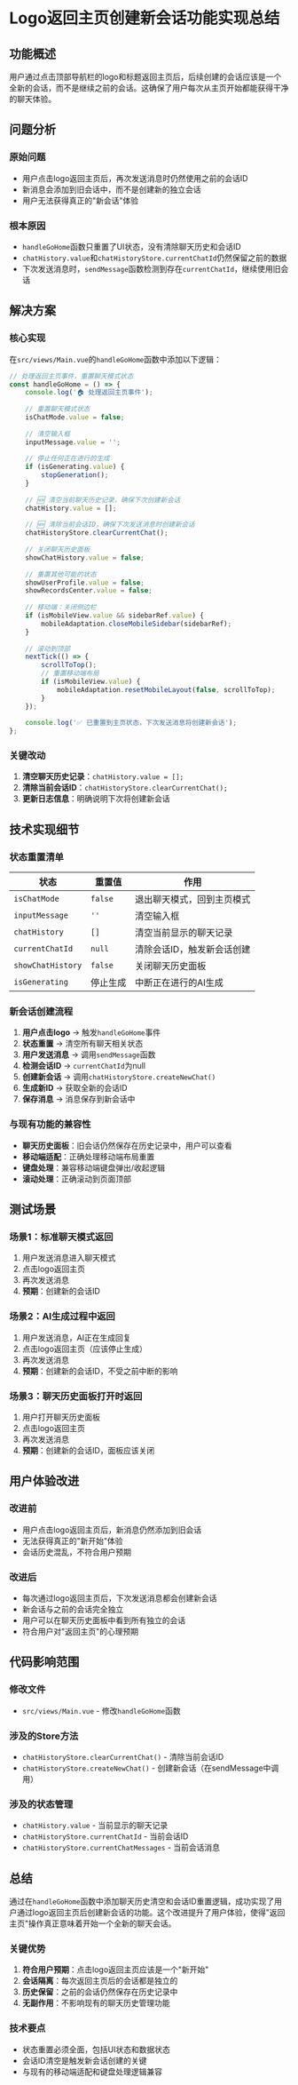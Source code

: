 # Logo返回主页创建新会话功能实现总结

## 功能概述

用户通过点击顶部导航栏的logo和标题返回主页后，后续创建的会话应该是一个全新的会话，而不是继续之前的会话。这确保了用户每次从主页开始都能获得干净的聊天体验。

## 问题分析

### 原始问题
- 用户点击logo返回主页后，再次发送消息时仍然使用之前的会话ID
- 新消息会添加到旧会话中，而不是创建新的独立会话
- 用户无法获得真正的"新会话"体验

### 根本原因
- `handleGoHome`函数只重置了UI状态，没有清除聊天历史和会话ID
- `chatHistory.value`和`chatHistoryStore.currentChatId`仍然保留之前的数据
- 下次发送消息时，`sendMessage`函数检测到存在`currentChatId`，继续使用旧会话

## 解决方案

### 核心实现

在`src/views/Main.vue`的`handleGoHome`函数中添加以下逻辑：

```javascript
// 处理返回主页事件，重置聊天模式状态
const handleGoHome = () => {
    console.log('🏠 处理返回主页事件');
    
    // 重置聊天模式状态
    isChatMode.value = false;
    
    // 清空输入框
    inputMessage.value = '';
    
    // 停止任何正在进行的生成
    if (isGenerating.value) {
        stopGeneration();
    }
    
    // 🆕 清空当前聊天历史记录，确保下次创建新会话
    chatHistory.value = [];
    
    // 🆕 清除当前会话ID，确保下次发送消息时创建新会话
    chatHistoryStore.clearCurrentChat();
    
    // 关闭聊天历史面板
    showChatHistory.value = false;
    
    // 重置其他可能的状态
    showUserProfile.value = false;
    showRecordsCenter.value = false;
    
    // 移动端：关闭侧边栏
    if (isMobileView.value && sidebarRef.value) {
        mobileAdaptation.closeMobileSidebar(sidebarRef);
    }
    
    // 滚动到顶部
    nextTick(() => {
        scrollToTop();
        // 重置移动端布局
        if (isMobileView.value) {
            mobileAdaptation.resetMobileLayout(false, scrollToTop);
        }
    });
    
    console.log('✅ 已重置到主页状态，下次发送消息将创建新会话');
};
```

### 关键改动

1. **清空聊天历史记录**：`chatHistory.value = [];`
2. **清除当前会话ID**：`chatHistoryStore.clearCurrentChat();`
3. **更新日志信息**：明确说明下次将创建新会话

## 技术实现细节

### 状态重置清单

| 状态 | 重置值 | 作用 |
|------|--------|------|
| `isChatMode` | `false` | 退出聊天模式，回到主页模式 |
| `inputMessage` | `''` | 清空输入框 |
| `chatHistory` | `[]` | 清空当前显示的聊天记录 |
| `currentChatId` | `null` | 清除会话ID，触发新会话创建 |
| `showChatHistory` | `false` | 关闭聊天历史面板 |
| `isGenerating` | 停止生成 | 中断正在进行的AI生成 |

### 新会话创建流程

1. **用户点击logo** → 触发`handleGoHome`事件
2. **状态重置** → 清空所有聊天相关状态
3. **用户发送消息** → 调用`sendMessage`函数
4. **检测会话ID** → `currentChatId`为null
5. **创建新会话** → 调用`chatHistoryStore.createNewChat()`
6. **生成新ID** → 获取全新的会话ID
7. **保存消息** → 消息保存到新会话中

### 与现有功能的兼容性

- **聊天历史面板**：旧会话仍然保存在历史记录中，用户可以查看
- **移动端适配**：正确处理移动端布局重置
- **键盘处理**：兼容移动端键盘弹出/收起逻辑
- **滚动处理**：正确滚动到页面顶部

## 测试场景

### 场景1：标准聊天模式返回
1. 用户发送消息进入聊天模式
2. 点击logo返回主页
3. 再次发送消息
4. **预期**：创建新的会话ID

### 场景2：AI生成过程中返回
1. 用户发送消息，AI正在生成回复
2. 点击logo返回主页（应该停止生成）
3. 再次发送消息
4. **预期**：创建新的会话ID，不受之前中断的影响

### 场景3：聊天历史面板打开时返回
1. 用户打开聊天历史面板
2. 点击logo返回主页
3. 再次发送消息
4. **预期**：创建新的会话ID，面板应该关闭

## 用户体验改进

### 改进前
- 用户点击logo返回主页后，新消息仍然添加到旧会话
- 无法获得真正的"新开始"体验
- 会话历史混乱，不符合用户预期

### 改进后
- 每次通过logo返回主页后，下次发送消息都会创建新会话
- 新会话与之前的会话完全独立
- 用户可以在聊天历史面板中看到所有独立的会话
- 符合用户对"返回主页"的心理预期

## 代码影响范围

### 修改文件
- `src/views/Main.vue` - 修改`handleGoHome`函数

### 涉及的Store方法
- `chatHistoryStore.clearCurrentChat()` - 清除当前会话ID
- `chatHistoryStore.createNewChat()` - 创建新会话（在sendMessage中调用）

### 涉及的状态管理
- `chatHistory.value` - 当前显示的聊天记录
- `chatHistoryStore.currentChatId` - 当前会话ID
- `chatHistoryStore.currentChatMessages` - 当前会话消息

## 总结

通过在`handleGoHome`函数中添加聊天历史清空和会话ID重置逻辑，成功实现了用户通过logo返回主页后创建新会话的功能。这个改进提升了用户体验，使得"返回主页"操作真正意味着开始一个全新的聊天会话。

### 关键优势
1. **符合用户预期**：点击logo返回主页应该是一个"新开始"
2. **会话隔离**：每次返回主页后的会话都是独立的
3. **历史保留**：之前的会话仍然保存在历史记录中
4. **无副作用**：不影响现有的聊天历史管理功能

### 技术要点
- 状态重置必须全面，包括UI状态和数据状态
- 会话ID清空是触发新会话创建的关键
- 与现有的移动端适配和键盘处理逻辑兼容 